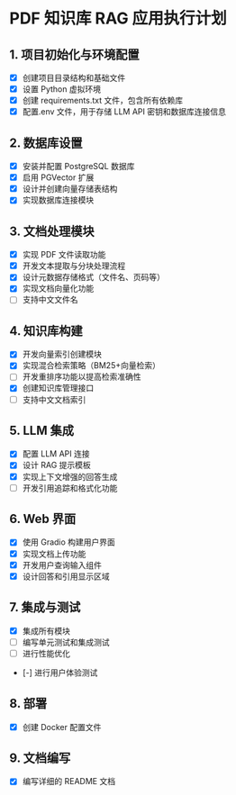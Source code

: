 # PDF 知识库 RAG 应用执行计划

## 1. 项目初始化与环境配置

- [x] 创建项目目录结构和基础文件
- [x] 设置 Python 虚拟环境
- [x] 创建 requirements.txt 文件，包含所有依赖库
- [x] 配置.env 文件，用于存储 LLM API 密钥和数据库连接信息

## 2. 数据库设置

- [x] 安装并配置 PostgreSQL 数据库
- [x] 启用 PGVector 扩展
- [x] 设计并创建向量存储表结构
- [x] 实现数据库连接模块

## 3. 文档处理模块

- [x] 实现 PDF 文件读取功能
- [x] 开发文本提取与分块处理流程
- [x] 设计元数据存储格式（文件名、页码等）
- [x] 实现文档向量化功能
- [ ] 支持中文文件名

## 4. 知识库构建

- [x] 开发向量索引创建模块
- [x] 实现混合检索策略（BM25+向量检索）
- [ ] 开发重排序功能以提高检索准确性
- [x] 创建知识库管理接口
- [ ] 支持中文文档索引

## 5. LLM 集成

- [x] 配置 LLM API 连接
- [x] 设计 RAG 提示模板
- [x] 实现上下文增强的回答生成
- [ ] 开发引用追踪和格式化功能

## 6. Web 界面

- [x] 使用 Gradio 构建用户界面
- [x] 实现文档上传功能
- [x] 开发用户查询输入组件
- [x] 设计回答和引用显示区域

## 7. 集成与测试

- [x] 集成所有模块
- [ ] 编写单元测试和集成测试
- [ ] 进行性能优化
- [-] 进行用户体验测试

## 8. 部署

- [x] 创建 Docker 配置文件

## 9. 文档编写

- [x] 编写详细的 README 文档
